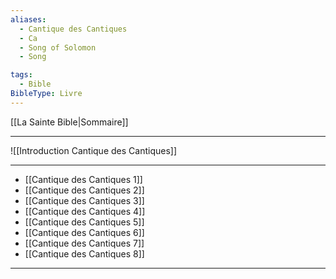 ```yaml
---
aliases:
  - Cantique des Cantiques
  - Ca
  - Song of Solomon
  - Song

tags:
  - Bible
BibleType: Livre
---
```

[[La Sainte Bible|Sommaire]]

---

![[Introduction Cantique des Cantiques]]

---
- [[Cantique des Cantiques 1]] 
- [[Cantique des Cantiques 2]] 
- [[Cantique des Cantiques 3]] 
- [[Cantique des Cantiques 4]] 
- [[Cantique des Cantiques 5]] 
- [[Cantique des Cantiques 6]] 
- [[Cantique des Cantiques 7]] 
- [[Cantique des Cantiques 8]] 


---
